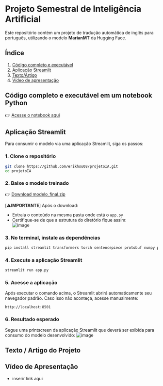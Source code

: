 # Projeto Semestral de Inteligência Artificial

Este repositório contém um projeto de tradução automática de inglês para português, utilizando o modelo **MarianMT** da Hugging Face.

## Índice
1. [Código completo e executável](#Código-completo-e-executável-em-um-notebook-Python)
2. [Aplicação Streamlit](#Aplicação-Streamlit)
3. [Texto/Artigo](#Texto-/-Artigo-do-projeto)
4. [Vídeo de apresentação](#Vídeo-de-Apresentação)

## Código completo e executável em um notebook Python

👉 [Acesse o notebook aqui](Projeto_IA.ipynb)

##  Aplicação Streamlit
Para consumir o modelo via uma aplicação Streamlit, siga os passos:

### 1. Clone o repositório

```bash
git clone https://github.com/erikhsu08/projetoIA.git
cd projetoIA
```

### 2. Baixe o modelo treinado
👉 [Download modelo_final.zip](https://drive.google.com/file/d/1NyLsw22E6XrfyftoYIfC9zzd3Y3btcXt/view?usp=sharing)

[⚠️**IMPORTANTE**] Após o download:
 - Extraia o conteúdo na mesma pasta onde está o `app.py`
 - Certifique-se de que a estrutura do diretório fique assim:  
![image](https://github.com/user-attachments/assets/c822ff1e-4bde-4271-8b32-f92e67a6e1ef)

### 3. No terminal, instale as dependências

```bash
pip install streamlit transformers torch sentencepiece protobuf numpy pillow
```

### 4. Execute a aplicação Streamlit

```bash
streamlit run app.py
```

### 5. Acesse a aplicação

Após executar o comando acima, o Streamlit abrirá automaticamente seu navegador padrão. Caso isso não aconteça, acesse manualmente:

```
http://localhost:8501
```

### 6. Resultado esperado
Segue uma printscreen da aplicação Streamlit que deverá ser exibida para consumo do modelo desenvolvido:
![image](https://github.com/user-attachments/assets/9631e39b-a201-4e3b-9263-93850773add1)



## Texto / Artigo do Projeto

## Vídeo de Apresentação
- inserir link aqui

